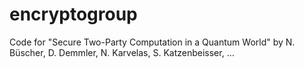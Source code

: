 # encryptogroup
Code for "Secure Two-Party Computation in a Quantum World" by N. Büscher, D. Demmler, N. Karvelas, S. Katzenbeisser, …
